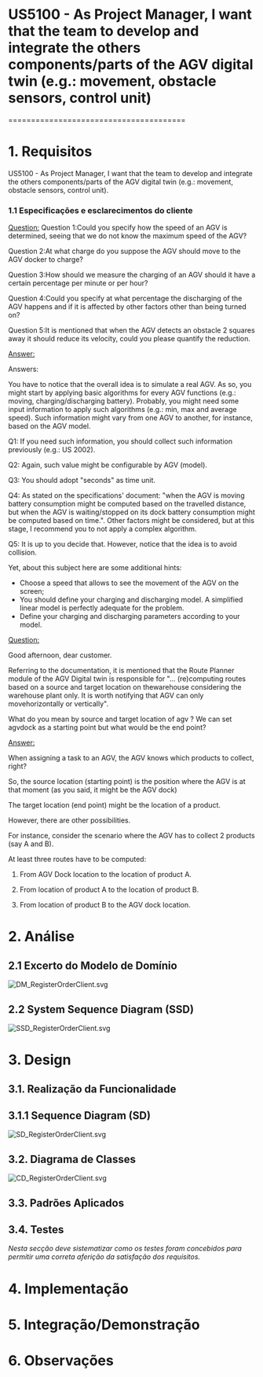 # US5100 - As Project Manager, I want that the team to develop and integrate the others components/parts of the AGV digital twin (e.g.: movement, obstacle sensors, control unit)
=======================================


# 1. Requisitos

US5100 - As Project Manager, I want that the team to develop and integrate the others components/parts of the AGV digital twin (e.g.: movement, obstacle sensors, control unit).

### 1.1 Especificações e esclarecimentos do cliente

[Question:](https://moodle.isep.ipp.pt/mod/forum/discuss.php?d=16966)
Question 1:Could you specify how the speed of an AGV is determined, seeing that we do not know the maximum speed of the AGV?

Question 2:At what charge do you suppose the AGV should move to the AGV docker to charge?

Question 3:How should we measure the charging of an AGV should it have a certain percentage per minute or per hour?

Question 4:Could you specify at what percentage the discharging of the AGV happens and if it is affected by other factors other than being turned on?

Question 5:It is mentioned that when the AGV detects an obstacle 2 squares away it should reduce its velocity, could you please quantify the reduction.

[Answer:](https://moodle.isep.ipp.pt/mod/forum/discuss.php?d=16966)  

Answers:

You have to notice that the overall idea is to simulate a real AGV. As so, you might start by applying basic algorithms for every AGV functions (e.g.: moving, charging/discharging battery). Probably, you might need some input information to apply such algorithms (e.g.: min, max and average speed). Such information might vary from one AGV to another, for instance, based on the AGV model.

Q1: If you need such information, you should collect such information previously (e.g.: US 2002).

Q2: Again, such value might be configurable by AGV (model).

Q3: You should adopt "seconds" as time unit.

Q4: As stated on the specifications' document: "when the AGV is moving battery consumption might be computed based on the travelled distance, but when the AGV is waiting/stopped on its dock battery consumption might be computed based on time.". Other factors might be considered, but at this stage, I recommend you to not apply a complex algorithm.

Q5: It is up to you decide that. However, notice that the idea is to avoid collision.


Yet, about this subject here are some additional hints:
- Choose a speed that allows to see the movement of the AGV on the screen;
- You should define your charging and discharging model. A simplified linear model is perfectly adequate for the problem.
- Define your charging and discharging parameters according to your model.


[Question:](https://moodle.isep.ipp.pt/mod/forum/discuss.php?d=16858)


Good afternoon, dear customer.

Referring to the documentation, it is mentioned that the Route Planner module of the AGV Digital twin is responsible for "... (re)computing routes based on a source and target location on thewarehouse considering the warehouse plant only. It is worth notifying that AGV can only movehorizontally or vertically".

What do you mean by source and target location of agv ? We can set agvdock as a starting point but what would be the end point?


[Answer:](https://moodle.isep.ipp.pt/mod/forum/discuss.php?d=16858)

When assigning a task to an AGV, the AGV knows which products to collect, right?

So, the source location (starting point) is the position where the AGV is at that moment (as you said, it might be the AGV dock)

The target location (end point) might be the location of a product.

However,  there are other possibilities.

For instance, consider the scenario where the AGV has to collect 2 products (say A and B).

At least three routes have to be computed:

1. From AGV Dock location to the location of product A.

2. From location of product A to the location of product B.

3. From location of product B to the AGV dock location.



# 2. Análise

## 2.1 Excerto do Modelo de Domínio

![DM_RegisterOrderClient.svg](./DM_RegisterOrderClient.svg)

## 2.2 System Sequence Diagram (SSD)

![SSD_RegisterOrderClient.svg](./SSD_RegisterOrderClient.svg)

# 3. Design

## 3.1. Realização da Funcionalidade

## 3.1.1 Sequence Diagram (SD)

![SD_RegisterOrderClient.svg](./SD_RegisterOrderClient.svg)

## 3.2. Diagrama de Classes

![CD_RegisterOrderClient.svg](./CD_RegisterOrderClient.svg)

## 3.3. Padrões Aplicados




## 3.4. Testes 
*Nesta secção deve sistematizar como os testes foram concebidos para permitir uma correta aferição da satisfação dos requisitos.*


	

# 4. Implementação


# 5. Integração/Demonstração



# 6. Observações





